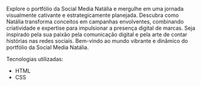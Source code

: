 Explore o portfólio da Social Media Natália e mergulhe em uma jornada visualmente cativante e estrategicamente planejada. Descubra como Natália transforma conceitos em campanhas envolventes, combinando criatividade e expertise para impulsionar a presença digital de marcas. Seja inspirado pela sua paixão pela comunicação digital e pela arte de contar histórias nas redes sociais. Bem-vindo ao mundo vibrante e dinâmico do portfólio da Social Media Natália.

Tecnologias utilizadas:

- HTML
- CSS
